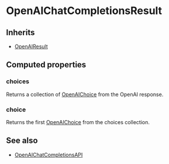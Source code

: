 # OpenAIChatCompletionsResult

## Inherits

- [OpenAIResult](OpenAIResult.md)

## Computed properties

### choices

Returns a collection of [OpenAIChoice](OpenAIChoice.md) from the OpenAI response.

### choice

Returns the first [OpenAIChoice](OpenAIChoice.md) from the choices collection.

## See also

- [OpenAIChatCompletionsAPI](OpenAIChatCompletionsAPI.md)
